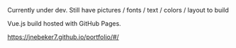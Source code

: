 Currently under dev. Still have pictures / fonts / text / colors / layout to build

Vue.js build hosted with GitHub Pages.

https://jnebeker7.github.io/portfolio/#/
